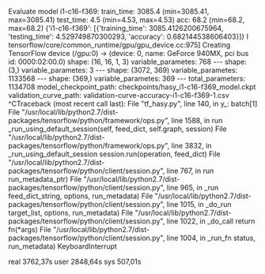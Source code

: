 Evaluate model
i1-c16-f369:
    train_time:    3085.4 (min=3085.41, max=3085.41)
    test_time:    4.5 (min=4.53, max=4.53)
    acc:        68.2 (min=68.2, max=68.2)
{'i1-c16-f369': [{'training_time': 3085.4126200675964, 'testing_time': 4.529749870300293, 'accuracy': 0.682144538606403}]}
I tensorflow/core/common_runtime/gpu/gpu_device.cc:975] Creating TensorFlow device (/gpu:0) -> (device: 0, name: GeForce 940MX, pci bus id: 0000:02:00.0)
    shape: (16, 16, 1, 3)
    variable_parametes: 768
    ---
    shape: (3,)
    variable_parametes: 3
    ---
    shape: (3072, 369)
    variable_parametes: 1133568
    ---
    shape: (369,)
    variable_parametes: 369
    ---
total_parameters: 1134708
model_checkpoint_path: checkpoints/hasy_i1-c16-f369_model.ckpt
validation_curve_path: validation-curve-accuracy-i1-c16-f369-1.csv
^CTraceback (most recent call last):
  File "tf_hasy.py", line 140, in <module>
    y_: batch[1]
  File "/usr/local/lib/python2.7/dist-packages/tensorflow/python/framework/ops.py", line 1588, in run
    _run_using_default_session(self, feed_dict, self.graph, session)
  File "/usr/local/lib/python2.7/dist-packages/tensorflow/python/framework/ops.py", line 3832, in _run_using_default_session
    session.run(operation, feed_dict)
  File "/usr/local/lib/python2.7/dist-packages/tensorflow/python/client/session.py", line 767, in run
    run_metadata_ptr)
  File "/usr/local/lib/python2.7/dist-packages/tensorflow/python/client/session.py", line 965, in _run
    feed_dict_string, options, run_metadata)
  File "/usr/local/lib/python2.7/dist-packages/tensorflow/python/client/session.py", line 1015, in _do_run
    target_list, options, run_metadata)
  File "/usr/local/lib/python2.7/dist-packages/tensorflow/python/client/session.py", line 1022, in _do_call
    return fn(*args)
  File "/usr/local/lib/python2.7/dist-packages/tensorflow/python/client/session.py", line 1004, in _run_fn
    status, run_metadata)
KeyboardInterrupt

real    3762,37s
user    2848,64s
sys    507,01s
